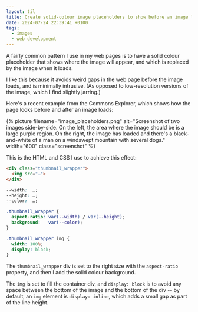 ```yaml
---
layout: til
title: Create solid-colour image placeholders to show before an image loads
date: 2024-07-24 22:39:41 +0100
tags:
  - images
  - web development
---
```

A fairly common pattern I use in my web pages is to have a solid colour placeholder that shows where the image will appear, and which is replaced by the image when it loads.

I like this because it avoids weird gaps in the web page before the image loads, and is minimally intrusive.
(As opposed to low-resolution versions of the image, which I find slightly jarring.)

Here's a recent example from the Commons Explorer, which shows how the page looks before and after an image loads:

{%
  picture
  filename="image_placeholders.png"
  alt="Screenshot of two images side-by-side. On the left, the area where the image should be is a large purple region. On the right, the image has loaded and there's a black-and-white of a man on a windswept mountain with several dogs."
  width="600"
  class="screenshot"
%}

This is the HTML and CSS I use to achieve this effect:

```html
<div class="thumbnail_wrapper">
  <img src="…">
</div>
```

```css
--width:  …;
--height: …;
--color:  …;

.thumbnail_wrapper {
  aspect-ratio: var(--width) / var(--height);
  background:   var(--color);
}

.thumbnail_wrapper img {
  width: 100%;
  display: block;
}
```

The `thumbnail_wrapper` div is set to the right size with the `aspect-ratio` property, and then I add the solid colour background.

The `img` is set to fill the container div, and `display: block` is to avoid any space between the bottom of the image and the bottom of the div -- by default, an `img` element is `display: inline`, which adds a small gap as part of the line height.
